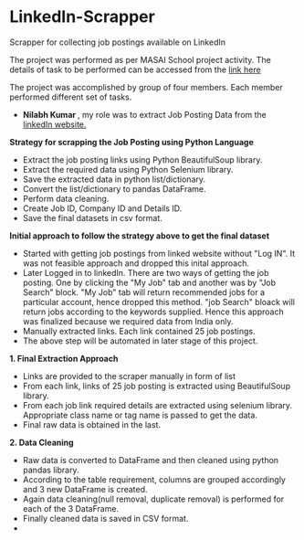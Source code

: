 # LinkedIn-Scrapper
 Scrapper for collecting job postings available on LinkedIn

The project was performed as per MASAI School project activity. The details of task to be performed can be accessed from the <a href="https://aman-vats-masai-school.notion.site/Job-Analytics-7233631164504f1ab1a09ea87dd2aabf">link here</a>

The project was accomplished by group of four members. Each member performed different set of tasks. 
- <strong> Nilabh Kumar </strong>, my role was to extract Job Posting Data from the <a href = "https://www.linkedin.com"> linkedIn website.</a>

<strong> Strategy for scrapping the Job Posting using Python Language</strong>
- Extract the job posting links using Python BeautifulSoup library.
- Extract the required data using Python Selenium library.
- Save the extracted data in python list/dictionary.
- Convert the list/dictionary to pandas DataFrame.
- Perform data cleaning.
- Create Job ID, Company ID and Details ID.
- Save the final datasets in csv format.


<strong> Initial approach to follow the strategy above to get the final dataset</strong>
- Started with getting job postings from linked website without "Log IN". It was not feasible approach and dropped this inital approach.
- Later Logged in to linkedIn. There are two ways of getting the job posting. One by clicking the "My Job" tab and another was by "Job Search" block. "My Job" tab will return recommended jobs for a particular account, hence dropped this method. "job Search" bloack will return jobs according to the keywords supplied. Hence this approach was finalized because we required data from India only.
- Manually extracted links. Each link contained 25 job postings.
- The above step will be automated in later stage of this project.

<strong>1. Final Extraction Approach</strong>
- Links are provided to the scraper manually in form of list
- From each link, links of 25 job posting is extracted using BeautifulSoup library.
- From each job link required details are extracted using selenium library. Appropriate class name or tag name is passed to get the data.
- Final raw data is obtained in the last.

<strong>2. Data Cleaning</strong>
- Raw data is converted to DataFrame and then cleaned using python pandas library.
- According to the table requirement, columns are grouped accordingly and 3 new DataFrame is created.
- Again data cleaning(null removal, duplicate removal) is performed for each of the 3 DataFrame.
- Finally cleaned data is saved in CSV format. 
- 
